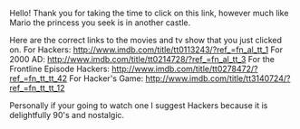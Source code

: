 Hello! Thank you for taking the time to click on this link, however much like Mario
the princess you seek is in another castle.

Here are the correct links to the movies and tv show that you just clicked on.
For Hackers: http://www.imdb.com/title/tt0113243/?ref_=fn_al_tt_1
For 2000 AD: http://www.imdb.com/title/tt0214728/?ref_=fn_al_tt_3
For the Frontline Episode Hackers: http://www.imdb.com/title/tt0278472/?ref_=fn_tt_tt_42
For Hacker's Game: http://www.imdb.com/title/tt3140724/?ref_=fn_tt_tt_12

Personally if your going to watch one I suggest Hackers because it is delightfully 90's and nostalgic.
